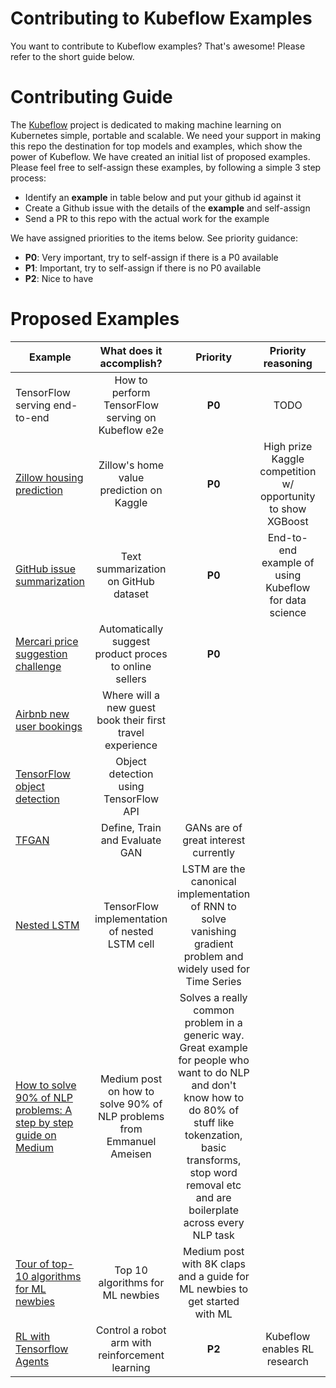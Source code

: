 # Contributing to Kubeflow Examples

You want to contribute to Kubeflow examples? That's awesome! Please refer to the short guide below. 

# Contributing Guide

The [Kubeflow](https://github.com/kubeflow/kubeflow/blob/master/README.md) project is dedicated to making machine learning on Kubernetes simple, portable and scalable. We need your support in making
this repo the destination for top models and examples, which show the power of Kubeflow. We have created an initial list of
proposed examples. Please feel free to self-assign these examples, by following a simple 3 step process:

* Identify an **example** in table below and put your github id against it
* Create a Github issue with the details of the **example** and self-assign
* Send a PR to this repo with the actual work for the example

We have assigned priorities to the items below. See priority guidance: 

* **P0**: Very important, try to self-assign if there is a P0 available
* **P1**: Important, try to self-assign if there is no P0 available
* **P2**: Nice to have

# Proposed Examples

| Example | What does it accomplish? | Priority | Priority reasoning | ML framework | Owner (github_id) | Company | Github issue |
| -------- | :-----------------------: | :------: | :----------------: | :-----------: | :---------------: | :----: | :-----: |
| TensorFlow serving end-to-end | How to perform TensorFlow serving on Kubeflow e2e | **P0** | TODO | TensorFlow | [nkash](https://github.com/nkashy1) | TODO | TODO |
| [Zillow housing prediction](https://www.kaggle.com/c/zillow-prize-1/kernels) | Zillow's home value prediction on Kaggle | **P0** | High prize Kaggle competition w/ opportunity to show XGBoost | XGBoost | [puneith](https://github.com/puneith) | Google | [issue #16](https://github.com/kubeflow/examples/issues/16) |
| [GitHub issue summarization](https://hackernoon.com/how-to-create-data-products-that-are-magical-using-sequence-to-sequence-models-703f86a231f8) | Text summarization on GitHub dataset | **P0** | End-to-end example of using Kubeflow for data science | scikit-learn | [texasmichelle](https://github.com/texasmichelle) | Google | [issue #14](https://github.com/kubeflow/examples/issues/14) |
| [Mercari price suggestion challenge](https://www.kaggle.com/c/mercari-price-suggestion-challenge) | Automatically suggest product proces to online sellers | **P0** | | | | | |
| [Airbnb new user bookings](https://www.kaggle.com/c/airbnb-recruiting-new-user-bookings) | Where will a new guest book their first travel experience | | | | | | |
| [TensorFlow object detection](https://github.com/tensorflow/models/tree/master/research/object_detection) | Object detection using TensorFlow API | | | | | | |
| [TFGAN](https://github.com/tensorflow/models/blob/master/research/gan/tutorial.ipynb) | Define, Train and Evaluate GAN | GANs are of great interest currently | | | | | |
| [Nested LSTM](https://github.com/hannw/nlstm) | TensorFlow implementation of nested LSTM cell | LSTM are the canonical implementation of RNN to solve vanishing gradient problem and widely used for Time Series | | | | | |
| [How to solve 90% of NLP problems: A step by step guide on Medium](https://blog.insightdatascience.com/how-to-solve-90-of-nlp-problems-a-step-by-step-guide-fda605278e4e) | Medium post on how to solve 90% of NLP problems from Emmanuel Ameisen | Solves a really common problem in a generic way. Great example for people who want to do NLP and don't know how to do 80% of stuff like tokenzation, basic transforms, stop word removal etc and are boilerplate across every NLP task | | | | | |
| [Tour of top-10 algorithms for ML newbies](https://towardsdatascience.com/a-tour-of-the-top-10-algorithms-for-machine-learning-newbies-dde4edffae11) | Top 10 algorithms for ML newbies | Medium post with 8K claps and a guide for ML newbies to get started with ML | | | | | |
| [RL with Tensorflow Agents](https://github.com/tensorflow/agents) | Control a robot arm with reinforcement learning | **P2** | Kubeflow enables RL research | TensorFlow | [cwbeitel](https://github.com/cwbeitel) | | [issue #5](https://github.com/kubeflow/examples/issues/5) |
